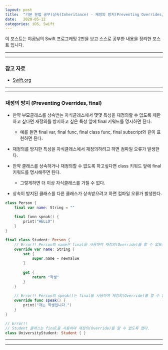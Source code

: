```yaml
---
layout: post
title:  "기본 문법 공부(상속(Inheritance) - 재정의 방지(Preventing Overrides, final))"
date:   2020-05-12
categories: iOS, Swift
---
```


이 포스트는 야곰님의 Swift 프로그래밍 2판을 보고 스스로 공부한 내용을 정리한 포스트 입니다.

- - -
- - -

### 참고 자료

- [Swift.org](https://docs.swift.org/swift-book/LanguageGuide/Inheritance.html)

- - -
- - -

### 재정의 방지 (Preventing Overrides, final)

- 만약 부모클래스를 상속받는 자식클래스에서 몇몇 특성을 재정의할 수 없도록 제한하고 싶다면 재정의를 방지하고 싶은 특성 앞에 final 키워드를 명시하면 된다.

    - 예를 들면 final var, final func, final class func, final subscript와 같이 표현하면 된다.
    
- 재정의를 방지한 특성을 자식클래스에서 재정의하려고 하면 컴파일 오류가 발생한다.

- 만약 클래스를 상속하거나 재정의할 수 없도록 하고싶다면 class 키워드 앞에 final 키워드를 명시해주면 된다.

    - 그렇게하면 더 이상 자식클래스를 가질 수 없다.
    
- 상속이 방지된 클래스를 다른 클래스가 상속받으려고 하면 컴파일 오류가 발생한다.

```swift
class Person {
    final var name: String = ""
    
    final funn speak() {
        print("HELLO")
    }
}

final class Student: Person {
    // Error!! Person의 name은 final을 사용하여 재정의(Override)를 할 수 없도록 했다.
    override var name: String {
        set {
            super.name = newValue
        }
        
        get {
            return "학생"
        }
    }
    
    // Error!! Person의 speak()는 final을 사용하여 재정의(Override)를 할 수 없도록 했다.
    override func speak() {
        print("저는 학생입니다.")
    }
}

// Error!!
// Student 클래스는 final을 사용하여 재정의(Override)를 할 수 없도록 했다.
class UniversityStudent: Student { }
```

- - -
- - -